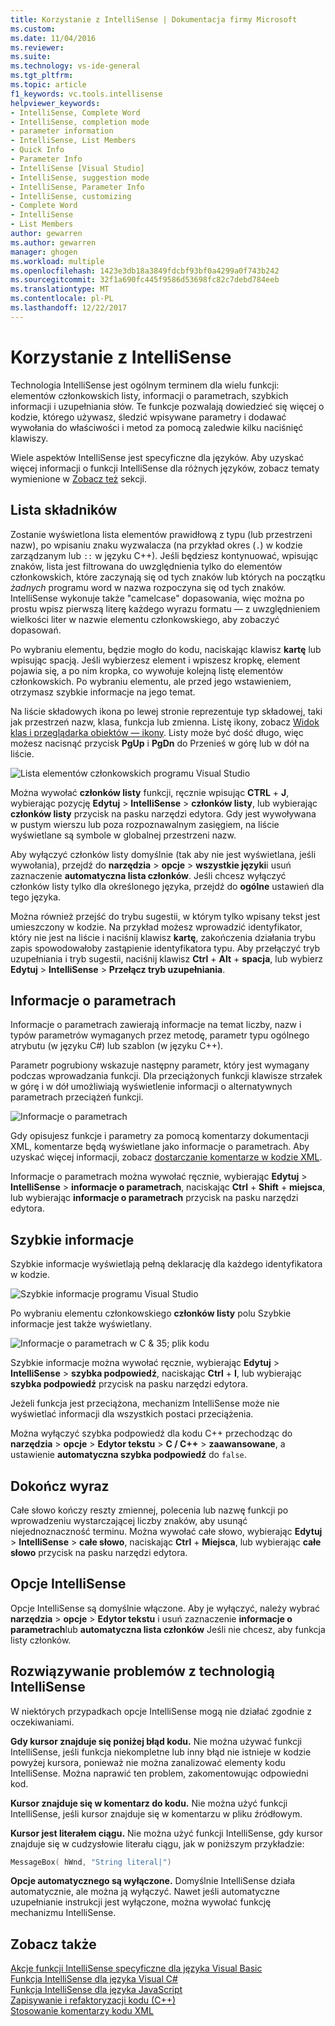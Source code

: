 ```yaml
---
title: Korzystanie z IntelliSense | Dokumentacja firmy Microsoft
ms.custom: 
ms.date: 11/04/2016
ms.reviewer: 
ms.suite: 
ms.technology: vs-ide-general
ms.tgt_pltfrm: 
ms.topic: article
f1_keywords: vc.tools.intellisense
helpviewer_keywords:
- IntelliSense, Complete Word
- IntelliSense, completion mode
- parameter information
- IntelliSense, List Members
- Quick Info
- Parameter Info
- IntelliSense [Visual Studio]
- IntelliSense, suggestion mode
- IntelliSense, Parameter Info
- IntelliSense, customizing
- Complete Word
- IntelliSense
- List Members
author: gewarren
ms.author: gewarren
manager: ghogen
ms.workload: multiple
ms.openlocfilehash: 1423e3db18a3849fdcbf93bf0a4299a0f743b242
ms.sourcegitcommit: 32f1a690fc445f9586d53698fc82c7debd784eeb
ms.translationtype: MT
ms.contentlocale: pl-PL
ms.lasthandoff: 12/22/2017
---
```

# <a name="using-intellisense"></a>Korzystanie z IntelliSense

Technologia IntelliSense jest ogólnym terminem dla wielu funkcji: elementów członkowskich listy, informacji o parametrach, szybkich informacji i uzupełniania słów. Te funkcje pozwalają dowiedzieć się więcej o kodzie, którego używasz, śledzić wpisywane parametry i dodawać wywołania do właściwości i metod za pomocą zaledwie kilku naciśnięć klawiszy.

Wiele aspektów IntelliSense jest specyficzne dla języków. Aby uzyskać więcej informacji o funkcji IntelliSense dla różnych języków, zobacz tematy wymienione w [Zobacz też](#see-also) sekcji.

## <a name="list-members"></a>Lista składników

Zostanie wyświetlona lista elementów prawidłową z typu (lub przestrzeni nazw), po wpisaniu znaku wyzwalacza (na przykład okres (`.`) w kodzie zarządzanym lub `::` w języku C++). Jeśli będziesz kontynuować, wpisując znaków, lista jest filtrowana do uwzględnienia tylko do elementów członkowskich, które zaczynają się od tych znaków lub których na początku *żadnych* programu word w nazwa rozpoczyna się od tych znaków. IntelliSense wykonuje także "camelcase" dopasowania, więc można po prostu wpisz pierwszą literę każdego wyrazu formatu — z uwzględnieniem wielkości liter w nazwie elementu członkowskiego, aby zobaczyć dopasowań.

Po wybraniu elementu, będzie mogło do kodu, naciskając klawisz **kartę** lub wpisując spacją. Jeśli wybierzesz element i wpiszesz kropkę, element pojawia się, a po nim kropka, co wywołuje kolejną listę elementów członkowskich. Po wybraniu elementu, ale przed jego wstawieniem, otrzymasz szybkie informacje na jego temat.

Na liście składowych ikona po lewej stronie reprezentuje typ składowej, taki jak przestrzeń nazw, klasa, funkcja lub zmienna. Listę ikony, zobacz [Widok klas i przeglądarka obiektów ― ikony](../ide/class-view-and-object-browser-icons.md). Listy może być dość długo, więc możesz nacisnąć przycisk **PgUp** i **PgDn** do Przenieś w górę lub w dół na liście.

![Lista elementów członkowskich programu Visual Studio](../ide/media/vs2015_intellisense.png "vs2015_Intellisense")

Można wywołać **członków listy** funkcji, ręcznie wpisując **CTRL** + **J**, wybierając pozycję **Edytuj**  >  **IntelliSense** > **członków listy**, lub wybierając **członków listy** przycisk na pasku narzędzi edytora. Gdy jest wywoływana w pustym wierszu lub poza rozpoznawalnym zasięgiem, na liście wyświetlane są symbole w globalnej przestrzeni nazw.

Aby wyłączyć członków listy domyślnie (tak aby nie jest wyświetlana, jeśli wywołania), przejdź do **narzędzia** > **opcje** > **wszystkie języki**i usuń zaznaczenie **automatyczna lista członków**. Jeśli chcesz wyłączyć członków listy tylko dla określonego języka, przejdź do **ogólne** ustawień dla tego języka.

Można również przejść do trybu sugestii, w którym tylko wpisany tekst jest umieszczony w kodzie. Na przykład możesz wprowadzić identyfikator, który nie jest na liście i naciśnij klawisz **kartę**, zakończenia działania trybu zapis spowodowałoby zastąpienie identyfikatora typu. Aby przełączyć tryb uzupełniania i tryb sugestii, naciśnij klawisz **Ctrl** + **Alt** + **spacja**, lub wybierz **Edytuj**  >  **IntelliSense** > **Przełącz tryb uzupełniania**.

## <a name="parameter-info"></a>Informacje o parametrach

Informacje o parametrach zawierają informacje na temat liczby, nazw i typów parametrów wymaganych przez metodę, parametr typu ogólnego atrybutu (w języku C#) lub szablon (w języku C++).

Parametr pogrubiony wskazuje następny parametr, który jest wymagany podczas wprowadzania funkcji. Dla przeciążonych funkcji klawisze strzałek w górę i w dół umożliwiają wyświetlenie informacji o alternatywnych parametrach przeciążeń funkcji.

![Informacje o parametrach](../ide/media/vs2015_param_info.png "VS2015_param_Info")

Gdy opisujesz funkcje i parametry za pomocą komentarzy dokumentacji XML, komentarze będą wyświetlane jako informacje o parametrach. Aby uzyskać więcej informacji, zobacz [dostarczanie komentarze w kodzie XML](../ide/supplying-xml-code-comments.md).

Informacje o parametrach można wywołać ręcznie, wybierając **Edytuj** > **IntelliSense** > **informacje o parametrach**, naciskając **Ctrl**   +  **Shift** + **miejsca**, lub wybierając **informacje o parametrach** przycisk na pasku narzędzi edytora.

## <a name="quick-info"></a>Szybkie informacje

Szybkie informacje wyświetlają pełną deklarację dla każdego identyfikatora w kodzie.

![Szybkie informacje programu Visual Studio](../ide/media/vs2015_quick_info.png "VS2015_Quick_info")

Po wybraniu elementu członkowskiego **członków listy** polu Szybkie informacje jest także wyświetlany.

![Informacje o parametrach w C & 35; plik kodu](../ide/media/vs2015_paraminfo.png "VS2015_ParamInfo")

Szybkie informacje można wywołać ręcznie, wybierając **Edytuj** > **IntelliSense** > **szybka podpowiedź**, naciskając **Ctrl**  +  **I**, lub wybierając **szybka podpowiedź** przycisk na pasku narzędzi edytora.

Jeżeli funkcja jest przeciążona, mechanizm IntelliSense może nie wyświetlać informacji dla wszystkich postaci przeciążenia.

Można wyłączyć szybka podpowiedź dla kodu C++ przechodząc do **narzędzia** > **opcje** > **Edytor tekstu** > **C / C++** > **zaawansowane**, a ustawienie **automatyczna szybka podpowiedź** do `false`.

## <a name="complete-word"></a>Dokończ wyraz

Całe słowo kończy reszty zmiennej, polecenia lub nazwę funkcji po wprowadzeniu wystarczającej liczby znaków, aby usunąć niejednoznaczność terminu. Można wywołać całe słowo, wybierając **Edytuj** > **IntelliSense** > **całe słowo**, naciskając **Ctrl**  +  **Miejsca**, lub wybierając **całe słowo** przycisk na pasku narzędzi edytora.

## <a name="intellisense-options"></a>Opcje IntelliSense

Opcje IntelliSense są domyślnie włączone. Aby je wyłączyć, należy wybrać **narzędzia** > **opcje** > **Edytor tekstu** i usuń zaznaczenie **informacje o parametrach**lub **automatyczna lista członków** Jeśli nie chcesz, aby funkcja listy członków.

## <a name="troubleshooting-intellisense"></a>Rozwiązywanie problemów z technologią IntelliSense

W niektórych przypadkach opcje IntelliSense mogą nie działać zgodnie z oczekiwaniami.

**Gdy kursor znajduje się poniżej błąd kodu.** Nie można używać funkcji IntelliSense, jeśli funkcja niekompletne lub inny błąd nie istnieje w kodzie powyżej kursora, ponieważ nie można zanalizować elementy kodu IntelliSense. Można naprawić ten problem, zakomentowując odpowiedni kod.

**Kursor znajduje się w komentarz do kodu.** Nie można użyć funkcji IntelliSense, jeśli kursor znajduje się w komentarzu w pliku źródłowym.

**Kursor jest literałem ciągu.** Nie można użyć funkcji IntelliSense, gdy kursor znajduje się w cudzysłowie literału ciągu, jak w poniższym przykładzie:

```cpp
MessageBox( hWnd, "String literal|")
```

**Opcje automatycznego są wyłączone.** Domyślnie IntelliSense działa automatycznie, ale można ją wyłączyć. Nawet jeśli automatyczne uzupełnianie instrukcji jest wyłączone, można wywołać funkcję mechanizmu IntelliSense.

## <a name="see-also"></a>Zobacz także

[Akcje funkcji IntelliSense specyficzne dla języka Visual Basic](../ide/visual-basic-specific-intellisense.md)  
[Funkcja IntelliSense dla języka Visual C#](../ide/visual-csharp-intellisense.md)  
[Funkcja IntelliSense dla języka JavaScript](../ide/javascript-intellisense.md)  
[Zapisywanie i refaktoryzacji kodu (C++)](/cpp/ide/writing-and-refactoring-code-cpp)  
[Stosowanie komentarzy kodu XML](../ide/supplying-xml-code-comments.md)
